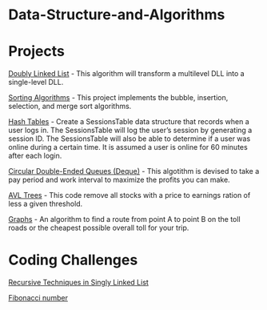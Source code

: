 # Data-Structure-and-Algorithms
# Projects


[Doubly Linked List](https://github.com/AdityaManojMenon/Data-Structures-and-Algorithms/tree/main/Doubly%20Linked%20List) - This algorithm will transform a multilevel DLL into a single-level DLL.


[Sorting Algorithms](https://github.com/AdityaManojMenon/Data-Structures-and-Algorithms/tree/main/Sorting%20Algorithms) - This project implements the bubble, insertion, selection, and merge sort algorithms.


[Hash Tables](https://github.com/AdityaManojMenon/Data-Structures-and-Algorithms/tree/main/Hash%20Tables) - Create a SessionsTable data structure that records when a user logs in. The SessionsTable will log the user’s session by
generating a session ID. The SessionsTable will also be able to determine if a user was online during a certain time. It
is assumed a user is online for 60 minutes after each login.


[Circular Double-Ended Queues (Deque)](https://github.com/AdityaManojMenon/Data-Structures-and-Algorithms/tree/main/Deque) - This algotithm is devised to take a pay period and work interval to maximize the profits you can make.


[AVL Trees](https://github.com/AdityaManojMenon/Data-Structures-and-Algorithms/tree/main/AVL%20Trees) - This code remove all stocks with a price to earnings ration of less a given threshold.


[Graphs](https://github.com/AdityaManojMenon/Data-Structures-and-Algorithms/tree/main/Graphs) - An algorithm to find a route from point A to point B on the toll roads or the cheapest possible overall toll for your trip.

# Coding Challenges

[Recursive Techniques in Singly Linked List](https://github.com/AdityaManojMenon/Data-Structures-and-Algorithms/tree/main/Recursive%20Techniques%20in%20Singly%20Linked%20List)

[Fibonacci number](https://github.com/AdityaManojMenon/Data-Structures-and-Algorithms/tree/main/Fibonacci%20number)

